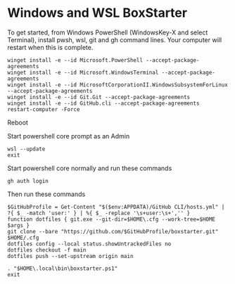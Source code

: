 # Windows and WSL BoxStarter

To get started, from Windows PowerShell (WindowsKey-X and select Terminal), install pwsh, wsl, git and gh command lines.  Your computer will restart when this is complete.
```
winget install -e --id Microsoft.PowerShell --accept-package-agreements
winget install -e --id Microsoft.WindowsTerminal --accept-package-agreements
winget install -e --id MicrosoftCorporationII.WindowsSubsystemForLinux --accept-package-agreements
winget install -e --id Git.Git --accept-package-agreements
winget install -e --id GitHub.cli --accept-package-agreements
restart-computer -Force
```

Reboot

Start powershell core prompt as an Admin
```
wsl --update
exit
```


Start powershell core normally and run these commands
```
gh auth login
```

Then run these commands
```
$GitHubProfile = Get-Content "$($env:APPDATA)/GitHub CLI/hosts.yml" | ?{ $_ -match 'user:' } | %{ $_ -replace '\s+user:\s+','' }
function dotfiles { git.exe --git-dir=$HOME\.cfg --work-tree=$HOME $args }
git clone --bare "https://github.com/$GitHubProfile/boxstarter.git" $HOME/.cfg
dotfiles config --local status.showUntrackedFiles no
dotfiles checkout -f main
dotfiles push --set-upstream origin main

. "$HOME\.local\bin\boxstarter.ps1"
exit
```
